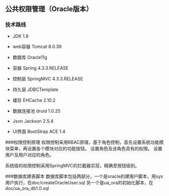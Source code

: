 ## 公共权限管理（Oracle版本）

### 技术路线
- JDK 1.8
- web容器 Tomcat 8.0.39
- 数据库 Oracle11g
- 容器 Spring 4.3.3.RELEASE
- 控制层 SpringMVC 4.3.3.RELEASE
- 持久层 JDBCTemplate
- 缓存 EHCache 2.10.2
- 数据连接池 druid 1.0.25
- Json Jackson 2.5.4

- UI界面 BootStrap ACE 1.4

###权限控制原理
权限控制采用RBAC原理，基于角色控制，首先设置系统功能模块菜单，再设置各个模块对应的功能按钮。
设置角色及该角色具有的权限。
设置用户及用户对应的角色。

系统级的权限控制采用SpringMVC的拦截器实现，精确至按钮级别。


###数据库建表脚本
数据库脚本包括两部分，一个是oracle的建用户脚本，用sys用户执行，在doc/createOracleUser.sql
另一个是ua_ora的初始化脚本，在doc/ua_ora_db1.0.sql
